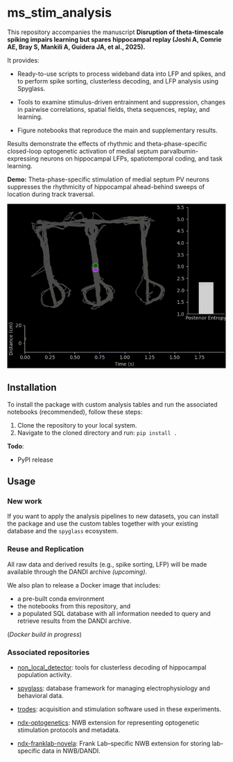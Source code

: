 # ms_stim_analysis

This repository accompanies the manuscript **Disruption of theta-timescale spiking impairs learning but spares hippocampal replay (Joshi A, Comrie AE, Bray S, Mankili A, Guidera JA, et al., 2025).**

It provides:

- Ready-to-use scripts to process wideband data into LFP and spikes, and to perform spike sorting, clusterless decoding, and LFP analysis using Spyglass.

- Tools to examine stimulus-driven entrainment and suppression, changes in pairwise correlations, spatial fields, theta sequences, replay, and learning.

- Figure notebooks that reproduce the main and supplementary results.

Results demonstrate the effects of rhythmic and theta-phase-specific closed-loop optogenetic activation of medial septum parvalbumin-expressing neurons on hippocampal LFPs, spatiotemporal coding, and task learning.

**Demo:** Theta-phase-specific stimulation of medial septum PV neurons suppresses the rhythmicity of hippocampal ahead-behind sweeps of location during track traversal.

![Transfected animal](examples/winnie_example_8xslow.gif)

## Installation

To install the package with custom analysis tables and run the associated notebooks (recommended), follow these steps:

1. Clone the repository to your local system.
2. Navigate to the cloned directory and run:
`pip install .`

**Todo**:

- PyPI release

## Usage

### New work

If you want to apply the analysis pipelines to new datasets, you can install the package and use the custom tables together with your existing database and the `spyglass` ecosystem.

### Reuse and Replication

All raw data and derived results (e.g., spike sorting, LFP) will be made available through the DANDI archive *(upcoming)*.

We also plan to release a Docker image that includes:

- a pre-built conda environment
- the notebooks from this repository, and
- a populated SQL database with all information needed to query and retrieve results from the DANDI archive.

(*Docker build in progress*)

### **Associated repositories**

- [non_local_detector](https://github.com/LorenFrankLab/non_local_detector): tools for clusterless decoding of hippocampal population activity.

- [spyglass](https://github.com/LorenFrankLab/spyglass): database framework for managing electrophysiology and behavioral data.

- [trodes](https://bitbucket.org/mkarlsso/trodes/): acquisition and stimulation software used in these experiments.

- [ndx-optogenetics](https://github.com/rly/ndx-optogenetics): NWB extension for representing optogenetic stimulation protocols and metadata.

- [ndx-franklab-novela](https://github.com/LorenFrankLab/ndx-franklab-novela): Frank Lab–specific NWB extension for storing lab-specific data in NWB/DANDI.
